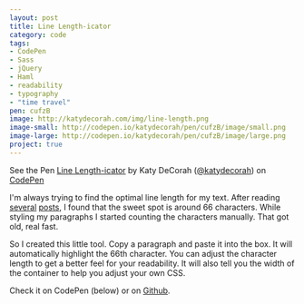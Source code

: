 ```yaml
---
layout: post
title: Line Length-icator
category: code
tags: 
- CodePen
- Sass
- jQuery
- Haml
- readability
- typography
- "time travel"
pen: cufzB
image: http://katydecorah.com/img/line-length.png
image-small: http://codepen.io/katydecorah/pen/cufzB/image/small.png
image-large: http://codepen.io/katydecorah/pen/cufzB/image/large.png
project: true
---
```

<p data-height="600" data-theme-id="97" data-slug-hash="cufzB" data-user="katydecorah" data-default-tab="result" class='codepen'>See the Pen <a href='http://codepen.io/katydecorah/pen/cufzB'>Line Length-icator</a> by Katy DeCorah (<a href='http://codepen.io/katydecorah'>@katydecorah</a>) on <a href='http://codepen.io'>CodePen</a></p>

I'm always trying to find the optimal line length for my text. After reading [several](http://webtypography.net/Rhythm_and_Proportion/Horizontal_Motion/2.1.2/ "The Elements of Typographic Style Applied to the Web") [posts](http://trentwalton.com/2012/06/19/fluid-type/ "Trent Walton: Fluid Type"), I found that the sweet spot is around 66 characters. While styling my paragraphs I started counting the characters manually. That got old, real fast.

So I created this little tool. Copy a paragraph and paste it into the box. It will automatically highlight the 66th character. You can adjust the character length to get a better feel for your readability. It will also tell you the width of the container to help you adjust your own CSS.

Check it on CodePen (below) or on [Github](http://katydecorah.com/linelengthicator/).


